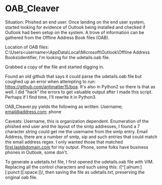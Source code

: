 # OAB_Cleaver

Situation:
  Phished an end user. Once landing on the end user system, started looking for evidence of Outlook being installed and checked if Outlook had been setup on the system. A trove of information can be gathered from the Offline Address Book files (OAB). 
  
  Location of OAB files: C:\Users\<username>\AppData\Local\Microsoft\Outlook\Offline Address Books\identifier\, I'm looking for the udetails.oab file.

Grabbed a copy of the file and started digging in.

Found an old github that says it could parse the udetails.oab file but coughed up an error when attempting to run: https://github.com/antimatter15/boa. It's also in Python2 so there is that as well. I did "hack" the errors to get valuable output after I made this script. Perhaps if I find time, I'll rewrite it in Python3.

OAB_Cleaver.py yields the following as written:
Username; email@address.com; phone

Caveats:
  Username, this is organization dependent. Enumeration of the phished end user and the layout of the smtp addresses, I found a 7 character string could get me the username from the smtp entry.
  Email Address, there are a number of smtp, sip and such entries that could match the email address regex. I only wanted those that matched first.last@domain.com for my output.
  Phone, some folks have business phones in Outlook, some don't.

To generate a udetails.txt file, I first opened the udetails.oab file with VIM. Replacing all the control characters and such using this: /[^[:alnum:][:punct:][:space:]]/, then saving the file as udetails.txt, preserving the original oab file.
